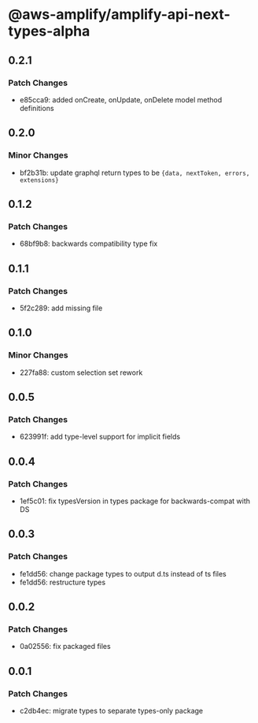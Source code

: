 # @aws-amplify/amplify-api-next-types-alpha

## 0.2.1

### Patch Changes

- e85cca9: added onCreate, onUpdate, onDelete model method definitions

## 0.2.0

### Minor Changes

- bf2b31b: update graphql return types to be `{data, nextToken, errors, extensions}`

## 0.1.2

### Patch Changes

- 68bf9b8: backwards compatibility type fix

## 0.1.1

### Patch Changes

- 5f2c289: add missing file

## 0.1.0

### Minor Changes

- 227fa88: custom selection set rework

## 0.0.5

### Patch Changes

- 623991f: add type-level support for implicit fields

## 0.0.4

### Patch Changes

- 1ef5c01: fix typesVersion in types package for backwards-compat with DS

## 0.0.3

### Patch Changes

- fe1dd56: change package types to output d.ts instead of ts files
- fe1dd56: restructure types

## 0.0.2

### Patch Changes

- 0a02556: fix packaged files

## 0.0.1

### Patch Changes

- c2db4ec: migrate types to separate types-only package
